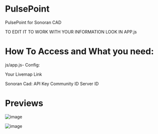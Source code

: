 # PulsePoint
PulsePoint for Sonoran CAD

TO EDIT IT TO WORK WITH YOUR INFORMATION LOOK IN APP.js


# How To Access and What you need:

js/app.js- Config: 

Your Livemap Link

Sonoran Cad:
API Key
Community ID
Server ID 

# Previews

![image](https://user-images.githubusercontent.com/55414312/227757695-e5d59db7-b50a-45ce-b052-b42bfda53f5b.png)

![image](https://user-images.githubusercontent.com/55414312/227757709-0f99c769-5fe3-4d5f-ba88-c52f12d2ca1c.png)
